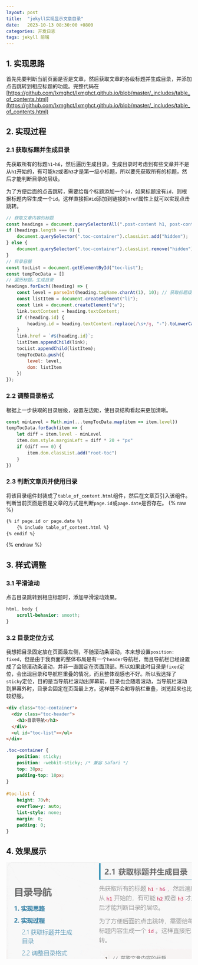 ```yaml
---
layout: post
title:  "jekyll实现显示文章目录"
date:   2023-10-13 08:30:00 +0800
categories: 开发日志
tags: jekyll 前端
---
```


## 1. 实现思路
首先先要判断当前页面是否是文章，然后获取文章的各级标题并生成目录，并添加点击跳转到相应标题的功能。完整代码在[https://github.com/lxmghct/lxmghct.github.io/blob/master/_includes/table_of_contents.html](https://github.com/lxmghct/lxmghct.github.io/blob/master/_includes/table_of_contents.html)

## 2. 实现过程
### 2.1 获取标题并生成目录
先获取所有的标题`h1`-`h6`，然后遍历生成目录。生成目录时考虑到有些文章并不是从`h1`开始的，有可能`h2`或者`h3`才是第一级小标题，所以要先获取所有的标题，然后才能判断目录的层级。

为了方便后面的点击跳转，需要给每个标题添加一个`id`，如果标题没有`id`，则根据标题内容生成一个`id`。这样直接把`#id`添加到链接的`href`属性上就可以实现点击跳转。

```javascript
// 获取文章内容的标题
const headings = document.querySelectorAll(".post-content h1, post-content h2, .post-content h3, .post-content h4, .post-contenth5, .post-content h6");
if (headings.length === 0) {
    document.querySelector(".toc-container").classList.add("hidden");
} else {
    document.querySelector(".toc-container").classList.remove("hidden");
}
// 目录容器
const tocList = document.getElementById("toc-list");
const tempTocData = []
// 遍历标题，生成目录
headings.forEach((heading) => {
    const level = parseInt(heading.tagName.charAt(1), 10); // 获取标题级别
    const listItem = document.createElement("li");
    const link = document.createElement("a");
    link.textContent = heading.textContent;
    if (!heading.id) {
        heading.id = heading.textContent.replace(/\s+/g, "-").toLowerCase();
    }
    link.href = `#${heading.id}`;
    listItem.appendChild(link);
    tocList.appendChild(listItem);
    tempTocData.push({
        level: level,
        dom: listItem
    })
});
```

### 2.2 调整目录格式
根据上一步获取的目录层级，设置左边距，使目录结构看起来更加清晰。
```javascript
const minLevel = Math.min(...tempTocData.map(item => item.level))
tempTocData.forEach(item => {
    let diff = item.level - minLevel
    item.dom.style.marginLeft = diff * 20 + "px"
    if (diff === 0) {
        item.dom.classList.add("root-toc")
    }
})
```


### 2.3 判断文章页并使用目录
将该目录组件封装成了`table_of_content.html`组件，然后在文章页引入该组件。判断当前页面是否是文章的方式是判断`page.id`或`page.date`是否存在。
{% raw %}
```html
{% if page.id or page.date %}
    {% include table_of_content.html %}
{% endif %}
```
{% endraw %}

## 3. 样式调整
### 3.1 平滑滚动
点击目录跳转到相应标题时，添加平滑滚动效果。
```css
html, body {
    scroll-behavior: smooth;
}
```
### 3.2 目录定位方式
我想把目录固定放在页面最左侧，不随滚动条滚动，本来想设置`position: fixed`，但是由于我页面的整体布局是有一个`header`导航栏，而且导航栏已经设置成了会随滚动条滚动，并非一直固定在页面顶部。所以如果此时目录是`fixed`定位，会出现目录和导航栏重叠的情况，而且整体观感也不好。所以我选择了`sticky`定位，目的是当导航栏滚动出屏幕前，目录也会随着滚动，当导航栏滚动到屏幕外时，目录会固定在页面最上方。这样既不会和导航栏重叠，浏览起来也比较舒服。
```html
<div class="toc-container">
  <div class="toc-header">
    <h3>目录导航</h3>
  </div>
  <ul id="toc-list"></ul>
</div>
```
```css
.toc-container {
    position: sticky;
    position: -webkit-sticky; /* 兼容 Safari */
    top: 30px;
    padding-top: 10px;
}

#toc-list {
    height: 70vh;
    overflow-y: auto;
    list-style: none;
    margin: 0;
    padding: 0;
}
```

## 4. 效果展示
![效果展示](/post_assets/images/2023/10/13-table-of-content.gif)
